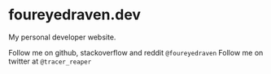 # foureyedraven.dev
My personal developer website.

Follow me on github, stackoverflow and reddit `@foureyedraven`
Follow me on twitter at `@tracer_reaper`
